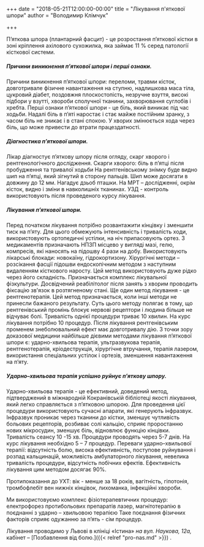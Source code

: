 +++
date = "2018-05-21T12:00:00-00:00"
title = "Лікування п'яткової шпори"
author = "Володимир Клімчук"

+++

П’яткова шпора (плантарний фасцит) - це розростання п’яткової кістки в зоні кріплення ахілового сухожилка, яка займає 11 % серед патології кісткової системи. 

##### Причини виникнення п’яткової шпори і перші ознаки.

Причини виникнення п’яткової шпори: переломи, травми кісток, довготривале фізичне навантаження на ступню, надлишкова маса тіла, цукровий діабет, поздовжня плоскостопість, незручне взуття, високі підбори у взутті, хвороби сполучної тканини, захворювання суглобів і хребта. Перші ознаки п’яткової шпори - це біль, який виникає під час ходьби. Надалі біль в п’яті наростає і стає майже постійним зранку, з часом біль не зникає і в стані спокою. У хворих змінюється хода через біль, що може привести до втрати працездатності.

##### Діагностика п’яткової шпори.

Лікар діагностує п’яткову шпору після огляду, скарг хворого і рентгенологічного дослідження. Скарги хворого: біль в п’ятці після пробудження та тривалої ходьби На рентгенівському знімку буде видно шип на п’ятці, який зігнутий в сторону пальців. Шип може досягати в довжину до 12 мм. Нагадує дзьоб пташки. На МРТ – дослідженні, окрім кісток, видно і зміни в навколишніх тканинах. УЗД - контроль використовують після проведеного курсу лікування.

##### Лікування п’яткової шпори.

Перед початком лікування потрібно розвантажити кінцівку і зменшити тиск на п’яту. Для цього обмежують інтенсивність і тривалість ходи, використовують ортопедичні устілки, на ніч припасовують ортез. З медикаментів призначають НПЗП місцево у вигляді мазі, гелю, компресів, які наносять на підошву 4 рази на добу. Використовують лікарські блокади: новокаїну, гідрокортизону. Хірургічні методи – розсікання фасції підошви ендоскопічним методом з наступним видаленням кісткового наросту. Цей метод використовують дуже рідко через його складність. Призначається комплекс лікувальної фізкультури. Досвідчений реабілітолог після занять з хворим проводить фіксацію зв'язок в розтягненому стані. Ще один метод лікування - це рентгенотерапія. Цей метод призначається, коли інші методи не принесли бажаного результату. Суть цього методу полягає в тому, що рентгенівський промінь блокує нервові рецептори і людина більше не відчуває болі. Тривалість однієї процедури триває 10 хвилин. На курс лікування потрібно 10 процедур. Після лікування рентгенівським променем знеболювальний ефект має довготривалу дію. З точки зору доказової медицини найбільше дієвими методами лікування п’яткової шпори є: ударно-хвильова терапія, ультразвукова терапія, рентгенотерапія, кріодеструкція, хірургічне втручання, терапія лазером, використання спеціальних устілок і ортезів, зменшення навантаження на п’яту. 
 
##### Ударно–хвильова терапія  успішно руйнує п’яткову шпору.

Ударно-хвильова терапія - це ефективний, доведений метод, підтверджений в міжнародній Кокранівській бібліотеці якості лікування, який легко справляється з п’ятковою шпорою. Для проведення цієї процедури використовують сучасні апарати, які генерують інфразвук. Інфразвук проникає через тканини до кістки, зменшує чутливість больових рецепторів, розбиває солі кальцію, сприяє проростанню нових мікросудин, зменшує біль, відновлює функцію кінцівки. Тривалість сеансу 10 -15 хв. Процедури проводять через 5-7 днів. На курс лікування необхідно 5 – 7 процедур. Переваги ударно–хвильової терапії: відсутність болю, висока ефективність, поступове руйнування і розпад кальцинацій, можливість амбулаторного лікування, невелика тривалість процедури, відсутність побічних ефектів. Ефективність лікування цим методом досягає 90%.

Протипоказання до УХТ: вік - менше за 18 років, вагітність, гіпотонія, тромбофлебіт вен нижніх кінцівок, лихоманка, інфекційні хвороби.

Ми використовуємо комплекс фізіотерапевтичних процедур: електрофорез протибольових препаратів лазер, магнітотерапію в поєднанні з ударно – хвильовою терапією Таке поєднання фізичних факторів сприяє одужанню за п’ять - сім процедур.

 Лікування проводимо у Львові в клініці «Істина» *на вул. Наукова, 12а,* кабінет – [Позбавлення від болю.]({{< relref "pro-nas.md" >}}) .